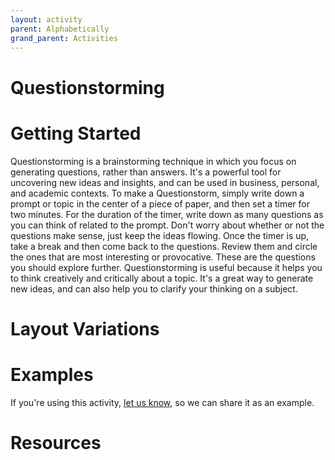 ```yaml
---
layout: activity
parent: Alphabetically
grand_parent: Activities
---
```


# Questionstorming

# Getting Started

Questionstorming is a brainstorming technique in which you focus on generating questions, rather than answers. It's a powerful tool for uncovering new ideas and insights, and can be used in business, personal, and academic contexts. To make a Questionstorm, simply write down a prompt or topic in the center of a piece of paper, and then set a timer for two minutes. For the duration of the timer, write down as many questions as you can think of related to the prompt. Don't worry about whether or not the questions make sense, just keep the ideas flowing. Once the timer is up, take a break and then come back to the questions. Review them and circle the ones that are most interesting or provocative. These are the questions you should explore further. Questionstorming is useful because it helps you to think creatively and critically about a topic. It's a great way to generate new ideas, and can also help you to clarify your thinking on a subject.

# Layout Variations

# Examples
If you're using this activity, [let us know](https://github.com/Standards-and-Practices/structured-rapid-development/issues/new?assignees=&labels=documentation&template=example-submission.md&title=Example+of+%5Byour+pattern+here%5D), so we can share it as an example.
# Resources